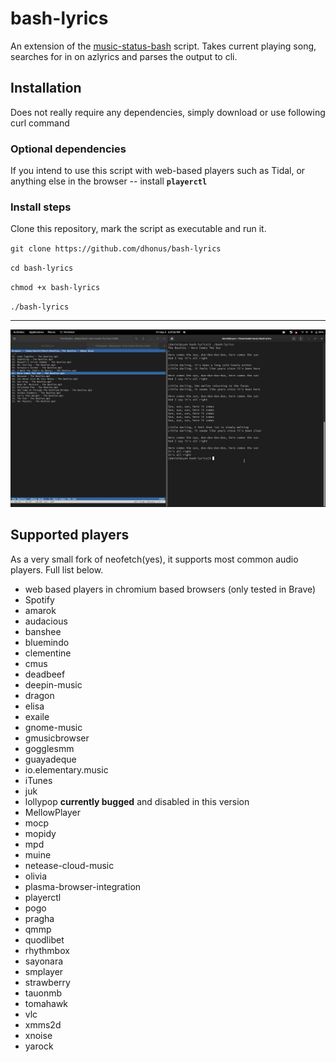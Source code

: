 # bash-lyrics
An extension of the [music-status-bash](https://github.com/dhonus/music-status-bash) script. Takes current playing song, searches for in on azlyrics and parses the output to cli.
## Installation
Does not really require any dependencies, simply download or use following curl command
### Optional dependencies
If you intend to use this script with web-based players such as Tidal, or anything else in the browser -- install **`playerctl`**

### Install steps
Clone this repository, mark the script as executable and run it.

`git clone https://github.com/dhonus/bash-lyrics`

`cd bash-lyrics`

`chmod +x bash-lyrics`

`./bash-lyrics`

---

![alt text](screenshot.jpg)


## Supported players
As a very small fork of neofetch(yes), it supports most common audio players. Full list below.

* web based players in chromium based browsers (only tested in Brave)
* Spotify
* amarok
* audacious
* banshee
* bluemindo
* clementine
* cmus
* deadbeef
* deepin-music
* dragon
* elisa
* exaile
* gnome-music
* gmusicbrowser
* gogglesmm
* guayadeque
* io.elementary.music
* iTunes
* juk
* lollypop **currently bugged** and disabled in this version
* MellowPlayer
* mocp
* mopidy
* mpd
* muine
* netease-cloud-music
* olivia
* plasma-browser-integration
* playerctl
* pogo
* pragha
* qmmp
* quodlibet
* rhythmbox
* sayonara
* smplayer
* strawberry
* tauonmb
* tomahawk
* vlc
* xmms2d
* xnoise
* yarock
